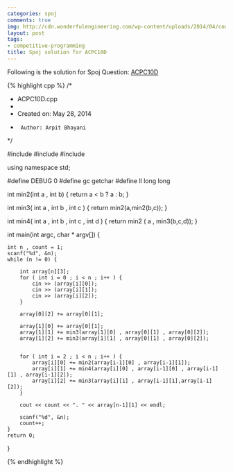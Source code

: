 ```yaml
---
categories: spoj
comments: true
img: http://cdn.wonderfulengineering.com/wp-content/uploads/2014/04/code-wallpaper-6.png
layout: post
tags:
- competitive-programming
title: Spoj solution for ACPC10D
---
```


Following is the solution for Spoj Question: [ACPC10D](http://www.spoj.com/problems/ACPC10D/)

{% highlight cpp %}
/*
 * ACPC10D.cpp
 *
 *  Created on: May 28, 2014
 *      Author: Arpit Bhayani
 */

#include <cstdio>
#include <cstdlib>
#include <iostream>

using namespace std;

#define DEBUG 0
#define gc getchar
#define ll long long

int min2(int a , int b) {
	return a < b ? a : b;
}

int min3( int a , int b , int c ) {
	return min2(a,min2(b,c));
}

int min4( int a , int b , int c , int d ) {
	return min2 ( a , min3(b,c,d));
}

int main(int argc, char * argv[]) {

	int n , count = 1;
	scanf("%d", &n);
	while (n != 0) {

		int array[n][3];
		for ( int i = 0 ; i < n ; i++ ) {
			cin >> (array[i][0]);
			cin >> (array[i][1]);
			cin >> (array[i][2]);
		}

		array[0][2] += array[0][1];

		array[1][0] += array[0][1];
		array[1][1] += min3(array[1][0] , array[0][1] , array[0][2]);
		array[1][2] += min3(array[1][1] , array[0][1] , array[0][2]);


		for ( int i = 2 ; i < n ; i++ ) {
			array[i][0] += min2(array[i-1][0] , array[i-1][1]);
			array[i][1] += min4(array[i][0] , array[i-1][0] , array[i-1][1] , array[i-1][2]);
			array[i][2] += min3(array[i][1] , array[i-1][1],array[i-1][2]);
		}

		cout << count << ". " << array[n-1][1] << endl;

		scanf("%d", &n);
		count++;
	}
	return 0;
}

{% endhighlight %}